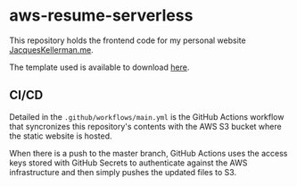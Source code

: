 # aws-resume-serverless

This repository holds the frontend code for my personal website [JacquesKellerman.me](https://jacqueskellerman.me).

The template used is available to download [here](https://www.styleshout.com/free-templates/ceevee/).

## CI/CD
Detailed in the `.github/workflows/main.yml` is the GitHub Actions workflow that syncronizes this repository's contents with the AWS S3 bucket where the static website is hosted. 

When there is a push to the master branch, GitHub Actions uses the access keys stored with GitHub Secrets to authenticate against the AWS infrastructure and then simply pushes the updated files to S3.
